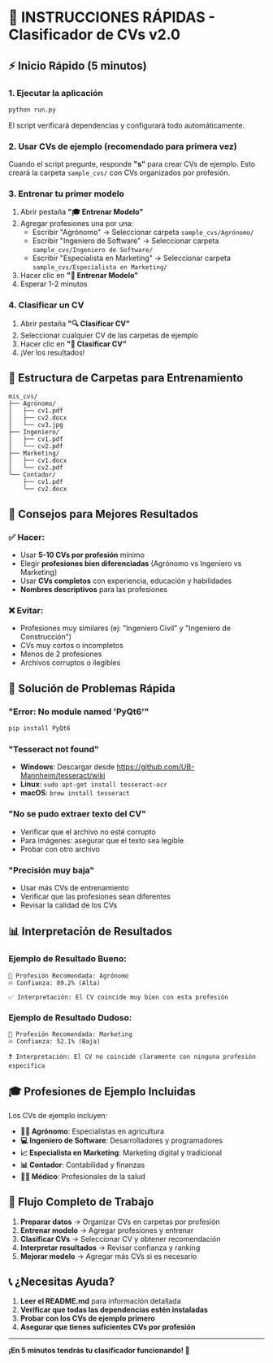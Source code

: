 # 🚀 INSTRUCCIONES RÁPIDAS - Clasificador de CVs v2.0

## ⚡ Inicio Rápido (5 minutos)

### 1. Ejecutar la aplicación
```bash
python run.py
```
El script verificará dependencias y configurará todo automáticamente.

### 2. Usar CVs de ejemplo (recomendado para primera vez)
Cuando el script pregunte, responde **"s"** para crear CVs de ejemplo.
Esto creará la carpeta `sample_cvs/` con CVs organizados por profesión.

### 3. Entrenar tu primer modelo
1. Abrir pestaña **"🎓 Entrenar Modelo"**
2. Agregar profesiones una por una:
   - Escribir "Agrónomo" → Seleccionar carpeta `sample_cvs/Agrónomo/`
   - Escribir "Ingeniero de Software" → Seleccionar carpeta `sample_cvs/Ingeniero de Software/`
   - Escribir "Especialista en Marketing" → Seleccionar carpeta `sample_cvs/Especialista en Marketing/`
3. Hacer clic en **"🚀 Entrenar Modelo"**
4. Esperar 1-2 minutos

### 4. Clasificar un CV
1. Abrir pestaña **"🔍 Clasificar CV"**
2. Seleccionar cualquier CV de las carpetas de ejemplo
3. Hacer clic en **"🎯 Clasificar CV"**
4. ¡Ver los resultados!

## 📁 Estructura de Carpetas para Entrenamiento

```
mis_cvs/
├── Agrónomo/
│   ├── cv1.pdf
│   ├── cv2.docx
│   └── cv3.jpg
├── Ingeniero/
│   ├── cv1.pdf
│   └── cv2.pdf
├── Marketing/
│   ├── cv1.docx
│   └── cv2.pdf
└── Contador/
    ├── cv1.pdf
    └── cv2.docx
```

## 🎯 Consejos para Mejores Resultados

### ✅ Hacer:
- Usar **5-10 CVs por profesión** mínimo
- Elegir **profesiones bien diferenciadas** (Agrónomo vs Ingeniero vs Marketing)
- Usar **CVs completos** con experiencia, educación y habilidades
- **Nombres descriptivos** para las profesiones

### ❌ Evitar:
- Profesiones muy similares (ej: "Ingeniero Civil" y "Ingeniero de Construcción")
- CVs muy cortos o incompletos
- Menos de 2 profesiones
- Archivos corruptos o ilegibles

## 🔧 Solución de Problemas Rápida

### "Error: No module named 'PyQt6'"
```bash
pip install PyQt6
```

### "Tesseract not found"
- **Windows**: Descargar desde https://github.com/UB-Mannheim/tesseract/wiki
- **Linux**: `sudo apt-get install tesseract-ocr`
- **macOS**: `brew install tesseract`

### "No se pudo extraer texto del CV"
- Verificar que el archivo no esté corrupto
- Para imágenes: asegurar que el texto sea legible
- Probar con otro archivo

### "Precisión muy baja"
- Usar más CVs de entrenamiento
- Verificar que las profesiones sean diferentes
- Revisar la calidad de los CVs

## 📊 Interpretación de Resultados

### Ejemplo de Resultado Bueno:
```
🎯 Profesión Recomendada: Agrónomo
🔥 Confianza: 89.2% (Alta)

✅ Interpretación: El CV coincide muy bien con esta profesión
```

### Ejemplo de Resultado Dudoso:
```
🎯 Profesión Recomendada: Marketing
🔥 Confianza: 52.1% (Baja)

❓ Interpretación: El CV no coincide claramente con ninguna profesión específica
```

## 🎓 Profesiones de Ejemplo Incluidas

Los CVs de ejemplo incluyen:
- **👨‍🌾 Agrónomo**: Especialistas en agricultura
- **💻 Ingeniero de Software**: Desarrolladores y programadores  
- **📈 Especialista en Marketing**: Marketing digital y tradicional
- **📊 Contador**: Contabilidad y finanzas
- **👨‍⚕️ Médico**: Profesionales de la salud

## 🚀 Flujo Completo de Trabajo

1. **Preparar datos** → Organizar CVs en carpetas por profesión
2. **Entrenar modelo** → Agregar profesiones y entrenar
3. **Clasificar CVs** → Seleccionar CV y obtener recomendación
4. **Interpretar resultados** → Revisar confianza y ranking
5. **Mejorar modelo** → Agregar más CVs si es necesario

## 📞 ¿Necesitas Ayuda?

1. **Leer el README.md** para información detallada
2. **Verificar que todas las dependencias estén instaladas**
3. **Probar con los CVs de ejemplo primero**
4. **Asegurar que tienes suficientes CVs por profesión**

---

**¡En 5 minutos tendrás tu clasificador funcionando! 🎉**
